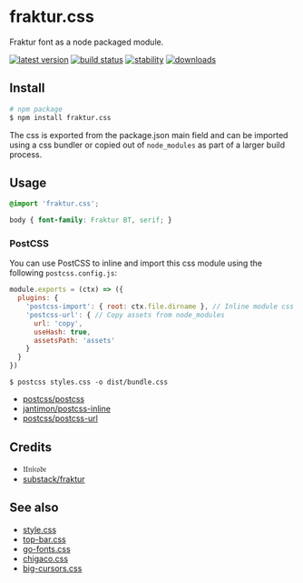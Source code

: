 # fraktur.css

Fraktur font as a node packaged module.

[![latest version][npm-img]][npm-url] [![build status][travis-img]][travis-url] [![stability][stability-img]][stability-url] [![downloads][downloads-img]][npm-url]

[npm-img]: https://img.shields.io/npm/v/fraktur.css.svg?style=flat-square
[npm-url]: https://www.npmjs.com/package/fraktur.css
[travis-img]: https://img.shields.io/travis/bcomnes/fraktur.css.svg?style=flat-square
[travis-url]: https://travis-ci.org/bcomnes/fraktur.css
[stability-img]: https://img.shields.io/badge/stability-stable-brightgreen.svg?style=flat-square
[stability-url]: https://iojs.org/api/documentation.html#documentation_stability_index
[downloads-img]: https://img.shields.io/npm/dm/fraktur.css.svg?style=flat-square

## Install

```sh
# npm package
$ npm install fraktur.css
```

The css is exported from the package.json main field and can be imported using a css bundler or copied out of `node_modules` as part of a larger build process.

## Usage

```css
@import 'fraktur.css';

body { font-family: Fraktur BT, serif; }
```

### PostCSS

You can use PostCSS to inline and import this css module using the following `postcss.config.js`:

```js
module.exports = (ctx) => ({
  plugins: {
    'postcss-import': { root: ctx.file.dirname }, // Inline module css
    'postcss-url': { // Copy assets from node_modules
      url: 'copy',
      useHash: true,
      assetsPath: 'assets'
    }
  }
})
```

```
$ postcss styles.css -o dist/bundle.css
```
- [postcss/postcss](https://ghub.io/postcss)
- [jantimon/postcss-inline](https://github.com/jantimon/postcss-inline)
- [postcss/postcss-url](https://github.com/postcss/postcss-url)

## Credits

- 𝔘𝔫𝔦𝔠𝔬𝔡𝔢
- [substack/fraktur](https://github.com/substack/fraktur)

## See also

- [style.css](https://github.com/ungoldman/style.css)
- [top-bar.css](https://github.com/ungoldman/top-bar.css)
- [go-fonts.css](https://github.com/bcomnes/go-fonts.css)
- [chigaco.css](https://github.com/bcomnes/chicago.css)
- [big-cursors.css](https://github.com/bcomnes/big-cursors.css)
